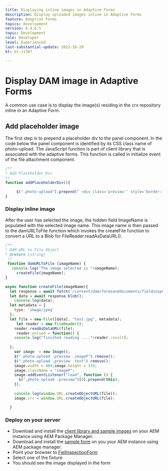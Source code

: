```yaml
---
title: Displaying inline images in Adaptive Forms
description: Display uploaded images inline in Adaptive Forms
feature: Adaptive Forms
topics: development
version: 6.4,6.5
topic: Development
role: Developer
level: Experienced
last-substantial-update: 2022-10-20
kt: kt-11307

---
```

# Display DAM image in Adaptive Forms

A common use case is to display the image(s) residing in the crx repository inline in an Adaptive Form. 

## Add placeholder image

The first step is to prepend a placeholder div to the panel component. In the code below the panel component is identified by its CSS class name of photo-upload. The JavaScript function is part of client library that is associated with the adaptive forms. This function is called in initialize event of the file attachment component.

```javascript
/**
* Add Placeholder Div
*/
function addPlaceholderDiv(){

     $(".photo-upload").prepend(" <div class='preview'' style='border:1px dotted;height:225px;width:175px;text-align:center'><br><br><div class='text'>The Image will appear here</div></div><br>");
}
```

### Display inline image

After the user has selected the image, the hidden field ImageName is populated with the selected image name. This image name is then passed to the damURLToFile function which invokes the createFile function to  convert a URL to a Blob for FileReader.readAsDataURL(). 

```javascript
/**
* DAM URL to File Object
* @return {string} 
 */
 function damURLToFile (imageName) {
   console.log("The image selected is "+imageName);
     createFile(imageName);
}

```

``` javascript
async function createFile(imageName){
  let response = await fetch('/content/dam/formsanddocuments/fieldinspection/images/'+imageName);
  let data = await response.blob();
    console.log(data);
  let metadata = {
    type: 'image/jpeg'
  };
  let file = new File([data], "test.jpg", metadata);
     let reader = new FileReader();
    reader.readAsDataURL(file);
     reader.onload = function() {
    console.log("finished reading ...."+reader.result);
    
  };
    var image  = new Image();
    $(".photo-upload .preview .imageP").remove();
    $(".photo-upload .preview .text").remove();
    image.width = 484;image.height = 334;
    image.className = "imageP";
    image.addEventListener("load", function () {
      $(".photo-upload .preview")[0].prepend(this);
    });
    
    console.log(window.URL.createObjectURL(file));
    image.src = window.URL.createObjectURL(file);

  }

```

### Deploy on your server

* Download and install the [client library and sample images](assets/InlineDAMImage.zip) on your AEM instance using AEM Package Manager.
* Download and install the [sample form](assets/FieldInspectionForm.zip) on you your AEM instance using AEM package manager.
* Point your browser to [FielInspectionForm](http://localhost:4502/content/dam/formsanddocuments/fieldinspection/fieldinspection/jcr:content?wcmmode=disabled)
* Select one of the fixture
* You should see the image displayed in the form